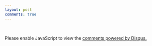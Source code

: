 ```yaml
---
layout: post
comments: true
---
```



<div class="content-text">    

<br>

<div id="disqus_thread"></div>

<script>

var disqus_config = function () {
this.page.url = "https://kakuzops.github.io{{ page.url }}";  // Replace PAGE_URL with your page's canonical URL variable
this.page.identifier = "{{ page.url }}"; // Replace PAGE_IDENTIFIER with your page's unique identifier variable
};

(function() { 
var d = document, s = d.createElement('script');
s.src = 'https://kakuzops-github-io.disqus.com/embed.js';
s.setAttribute('data-timestamp', +new Date());
(d.head || d.body).appendChild(s);
})();
</script>
<noscript>Please enable JavaScript to view the <a href="https://disqus.com/?ref_noscript">comments powered by Disqus.</a></noscript>

</div>